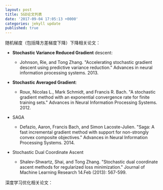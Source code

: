 ```yaml
---
layout: post
title: SGD论文列表
date: '2017-09-04 17:05:13 +0000'
categories: jekyll update
published: true
--- 
```


随机梯度（包括降方差梯度下降）下降相关论文：

* **Stochastic Variance Reduced Gradient** descent:
	* Johnson, Rie, and Tong Zhang. "Accelerating stochastic gradient descent using predictive variance reduction." Advances in neural information processing systems. 2013.

* **Stochastic Averaged Gradient**:
	* Roux, Nicolas L., Mark Schmidt, and Francis R. Bach. "A stochastic gradient method with an exponential convergence rate for finite training sets." Advances in Neural Information Processing Systems. 2012.

* SAGA
	* Defazio, Aaron, Francis Bach, and Simon Lacoste-Julien. "Saga: A fast incremental gradient method with support for non-strongly convex composite objectives." Advances in Neural Information Processing Systems. 2014.

* Stochastic Dual Coordinate Ascent
	* Shalev-Shwartz, Shai, and Tong Zhang. "Stochastic dual coordinate ascent methods for regularized loss minimization." Journal of Machine Learning Research 14.Feb (2013): 567-599.


深度学习优化相关论文：

